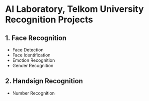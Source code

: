 # AI Laboratory, Telkom University Recognition Projects

## 1. Face Recognition
* Face Detection
* Face Identification
* Emotion Recognition
* Gender Recognition

## 2. Handsign Recognition
* Number Recognition
